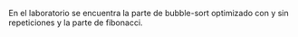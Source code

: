 En el laboratorio se encuentra la parte de bubble-sort optimizado con y sin repeticiones y la parte de fibonacci.
